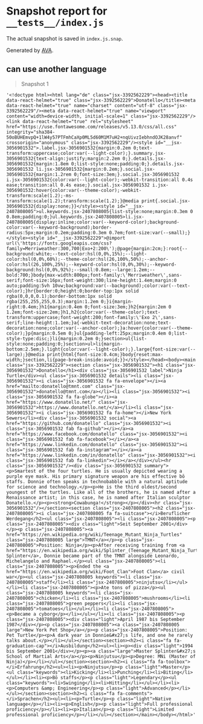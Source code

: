 # Snapshot report for `__tests__/index.js`

The actual snapshot is saved in `index.js.snap`.

Generated by [AVA](https://avajs.dev).

## can use another language

> Snapshot 1

    '<!doctype html><html lang="de" class="jsx-3392562229"><head><title data-react-helmet="true" class="jsx-3392562229">Donatello</title><meta data-react-helmet="true" name="charset" content="utf-8" class="jsx-3392562229"/><meta data-react-helmet="true" name="viewport" content="width=device-width, initial-scale=1" class="jsx-3392562229"/><link data-react-helmet="true" rel="stylesheet" href="https://use.fontawesome.com/releases/v5.13.0/css/all.css" integrity="sha384-50oBUHEmvpQ+1lW4y57PTFmhCaXp0ML5d60M1M7uH2+nqUivzIebhndOJK28anvf" crossorigin="anonymous" class="jsx-3392562229"/><style id="__jsx-3056901532">.label.jsx-3056901532{margin:0.2em 0;text-transform:uppercase;color:var(--light-color);}.summary.jsx-3056901532{text-align:justify;margin:2.2em 0;}.details.jsx-3056901532{margin:1.8em 0;list-style:none;padding:0;}.details.jsx-3056901532 li.jsx-3056901532{margin:0.2em;}.social.jsx-3056901532{margin:1.2rem 0;font-size:3em;}.social.jsx-3056901532 i.jsx-3056901532{color:var(--light-color);-webkit-transition:all 0.4s ease;transition:all 0.4s ease;}.social.jsx-3056901532 i.jsx-3056901532:hover{color:var(--theme-color);-webkit-transform:scale(1.2);-ms-transform:scale(1.2);transform:scale(1.2);}@media print{.social.jsx-3056901532{display:none;}}</style><style id="__jsx-2407808005">ul.keywords.jsx-2407808005{list-style:none;margin:0.3em 0 0.8em;padding:0;}ul.keywords.jsx-2407808005>li.jsx-2407808005{display:inline;color:var(--keyword-color);background-color:var(--keyword-background);border-radius:5px;margin:0.2em;padding:0.3em 0.7em;font-size:var(--small);}</style><style id="__jsx-3392562229">@import url(\'https://fonts.googleapis.com/css?family=Merriweather:300,700|Exo+2:200\');@page{margin:2cm;}:root{--background:white;--text-color:hsl(0,0%,15%);--light-color:hsl(0,0%,60%);--theme-color:hsl(26,100%,50%);--anchor-color:hsl(26,100%,25%);--keyword-color:hsl(0,0%,30%);--keyword-background:hsl(0,0%,92%);--small:0.8em;--large:1.2em;--bold:700;}body{max-width:800px;font-family:\'Merriweather\',sans-serif;font-size:16px;font-weight:300;line-height:1.4em;margin:0 auto;padding:5vh 10vw;background:var(--background);color:var(--text-color);}hr{border:0;height:0;border-top:1px solid rgba(0,0,0,0.1);border-bottom:1px solid rgba(255,255,255,0.3);margin:1.2em 0;}i{margin-right:0.4em;}h1{margin:0.4em 0;font-size:3em;}h2{margin:2em 0 1.2em;font-size:2em;}h1,h2{color:var(--theme-color);text-transform:uppercase;font-weight:200;font-family:\'Exo 2\',sans-serif;line-height:1.1em;}a{-webkit-text-decoration:none;text-decoration:none;color:var(--anchor-color);}a:hover{color:var(--theme-color);}p{margin:0.5em 0;}ul{padding-left:25px;margin:0.4em 0;list-style-type:disc;}li{margin:0.2em 0;}section>ul{list-style:none;padding:0;}section>ul>li{margin-bottom:2.5em;}.light{color:var(--light-color);}.large{font-size:var(--large);}@media print{html{font-size:0.4cm;}body{reset:max-width;}section,li{page-break-inside:avoid;}}</style></head><body><main class="jsx-3392562229"><section class="jsx-3056901532"><h1 class="jsx-3056901532">Donatello</h1><div class="jsx-3056901532 label">Ninja Turtle</div><ul class="jsx-3056901532 details"><li class="jsx-3056901532"><i class="jsx-3056901532 fa fa-envelope"></i><a href="mailto:donatello@tmnt.com" class="jsx-3056901532">donatello@tmnt.com</a></li><li class="jsx-3056901532"><i class="jsx-3056901532 fa fa-globe"></i><a href="https://www.donatello.net/" class="jsx-3056901532">https://www.donatello.net/</a></li><li class="jsx-3056901532"><i class="jsx-3056901532 fa fa-home"></i>New York Sewers</li><div class="jsx-3056901532 social"><a href="https://github.com/donatello" class="jsx-3056901532"><i class="jsx-3056901532 fab fa-github"></i></a><a href="https://www.facebook.com/donatello" class="jsx-3056901532"><i class="jsx-3056901532 fab fa-facebook"></i></a><a href="https://www.linkedin.com/donatello" class="jsx-3056901532"><i class="jsx-3056901532 fab fa-instagram"></i></a><a href="https://www.linkedin.com/in/donatello" class="jsx-3056901532"><i class="jsx-3056901532 fab fa-linkedin"></i></a></div></ul><hr class="jsx-3056901532"/><div class="jsx-3056901532 summary"><p>Smartest of the four turtles. He is usually depicted wearing a purple eye mask. His primary signature weapon are his effective bō staffs. Donnie often speaks in technobabble with a natural aptitude for science and technology.</p><p>He is the third oldest/second youngest of the turtles. Like all of the brothers, he is named after a Renaissance artist; in this case, he is named after Italian sculptor Donatello.</p><p><strong>Cowabunga!</strong></p></div><hr class="jsx-3056901532"/></section><section class="jsx-2407808005"><h2 class="jsx-2407808005"><i class="jsx-2407808005 fa fa-suitcase"></i>Beruflicher Werdegang</h2><ul class="jsx-2407808005"><li class="jsx-2407808005"><p class="jsx-2407808005"><div class="light">Seit September 2001</div></p><p class="jsx-2407808005"><a href="https://en.wikipedia.org/wiki/Teenage_Mutant_Ninja_Turtles" class="jsx-2407808005 large">TMNT</a></p><p class="jsx-2407808005">Position: Ninja</p><p>After receiving training from <a href="https://en.wikipedia.org/wiki/Splinter_(Teenage_Mutant_Ninja_Turtles)">Master Splinter</a>, Donnie became part of the TMNT alongside Leonardo, Michelangelo and Raphael.</p><ul class="jsx-2407808005"><li class="jsx-2407808005"><p>Ended the <a href="https://en.wikipedia.org/wiki/Foot_Clan">Foot Clan</a> civil war</p><ul class="jsx-2407808005 keywords"><li class="jsx-2407808005">staff</li><li class="jsx-2407808005">ninjutsu</li></ul></li><li class="jsx-2407808005"><p>Ate tons of pizza</p><ul class="jsx-2407808005 keywords"><li class="jsx-2407808005">chicken</li><li class="jsx-2407808005">mushrooms</li><li class="jsx-2407808005">green peppers</li><li class="jsx-2407808005">tomatoes</li></ul></li><li class="jsx-2407808005"><p>Became a cyborg</p></li></ul></li><li class="jsx-2407808005"><p class="jsx-2407808005"><div class="light">April 1987 bis September 1987</div></p><p class="jsx-2407808005"><a class="jsx-2407808005 large">New York Pet Shop</a></p><p class="jsx-2407808005">Position: Pet Turtle</p><p>A dark year in Donnie&#x27;s life, and one he rarely talks about.</p></li></ul></section><section><h2><i class="fa fa-graduation-cap"></i>Ausbildung</h2><ul><li><p><div class="light">1994 bis September 2001</div></p><p><a class="large">Master Splinter&#x27;s School of Martial Arts</a></p><p>Ninjutsu</p><p>Degree: MNi (Master of Ninja)</p></li></ul></section><section><h2><i class="fa fa-toolbox"></i>Erfahrung</h2><ul><li><p>Ninjutsu</p><p class="light">Master</p><ul class="keywords"><li>Kicking</li><li>Punching</li><li>Biting</li></ul></li><li><p>Bō staffs</p><p class="light">Legendary</p><ul class="keywords"><li>Swinging</li><li>Hitting</li></ul></li><li><p>Computers &amp; Engineering</p><p class="light">Advanced</p></li></ul></section><section><h2><i class="fa fa-comments"></i>Sprachen</h2><ul><li><p>Turtle</p><p class="light">Native language</p></li><li><p>English</p><p class="light">Full professional proficiency</p></li><li><p>Italian</p><p class="light">Limited professional proficiency</p></li></ul></section></main></body></html>'
